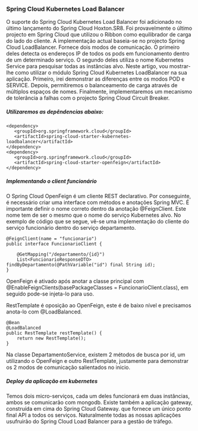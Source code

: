### Spring Cloud Kubernetes Load Balancer

O suporte do Spring Cloud Kubernetes Load Balancer foi adicionado no último lançamento do Spring Cloud Hoxton.SR8. Foi provavelmente o último projecto em Spring Cloud que utilizou o Ribbon como equilibrador de carga do lado do cliente. A implementação actual baseia-se no projecto Spring Cloud LoadBalancer. Fornece dois modos de comunicação. O primeiro deles detecta os endereços IP de todos os pods em funcionamento dentro de um determinado serviço. O segundo deles utiliza o nome Kubernetes Service para pesquisar todas as instâncias alvo.
Neste artigo, vou mostrar-lhe como utilizar o módulo Spring Cloud Kubernetes LoadBalancer na sua aplicação. Primeiro, irei demonstrar as diferenças entre os modos POD e SERVICE. Depois, permitiremos o balanceamento de carga através de múltiplos espaços de nomes. Finalmente, implementaremos um mecanismo de tolerância a falhas com o projecto Spring Cloud Circuit Breaker.

##### Utilizaremos as depêndencias abaixo:
```
<dependency>
   <groupId>org.springframework.cloud</groupId>
   <artifactId>spring-cloud-starter-kubernetes-loadbalancer</artifactId>
</dependency>
<dependency>
   <groupId>org.springframework.cloud</groupId>
   <artifactId>spring-cloud-starter-openfeign</artifactId>
</dependency>
```

##### Implementando o client funcionário
O Spring Cloud OpenFeign é um cliente REST declarativo. Por conseguinte, é necessário criar uma interface com métodos e anotações Spring MVC. É importante definir o nome correto dentro da anotação @FeignClient. Este nome tem de ser o mesmo que o nome do serviço Kubernetes alvo. No exemplo de código que se segue, vê-se uma implementação do cliente do serviço funcionário dentro do serviço departamento.
```
@FeignClient(name = "funcionario")
public interface FuncionarioClient {
    
    @GetMapping("/departamento/{id}")
    List<FuncionarioResponseDTO> findByDepartamento(@PathVariable("id") final String id);
}
```
OpenFeign é ativado após anotar a classe principal com @EnableFeignClients(basePackageClasses = FuncionarioClient.class), em seguido pode-se injeta-lo para uso.

RestTemplate é oposição ao OpenFeign, este é de baixo nível e precisamos anota-lo com @LoadBalanced.

```
@Bean
@LoadBalanced
public RestTemplate restTemplate() {
    return new RestTemplate();
}
```

Na classe DepartamentoService, existem 2 métodos de busca por id, um utilizando o OpenFeign e outro RestTemplate, justamente para demonstrar os 2 modos de comunicação salientados no inicio.

##### Deploy da aplicação em kubernetes
Temos dois micro-serviços, cada um deles funcionará em duas instâncias, ambos se comunicarão com mongodb. Existe também a aplicação gateway, construída em cima do Spring Cloud Gateway. que fornece um único ponto final API a todos os serviços. Naturalmente todas as nossas aplicações usufruirão do Spring Cloud Load Balancer para a gestão de tráfego.

